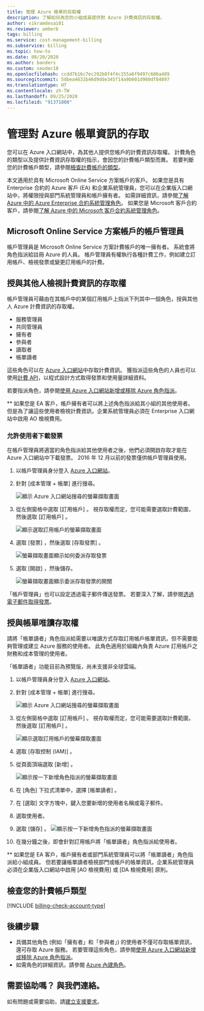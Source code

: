 ```yaml
---
title: 管理 Azure 帳單的存取權
description: 了解如何為您的小組成員提供對 Azure 計費資訊的存取權。
author: vikramdesai01
ms.reviewer: amberb
tags: billing
ms.service: cost-management-billing
ms.subservice: billing
ms.topic: how-to
ms.date: 08/20/2020
ms.author: banders
ms.custom: seodec18
ms.openlocfilehash: ccdd7b16c7ec292b8f4f4c155a6f9497c606a489
ms.sourcegitcommit: 5dbea4631b46d9dde345f14a9b601d980df84897
ms.translationtype: HT
ms.contentlocale: zh-TW
ms.lasthandoff: 09/25/2020
ms.locfileid: "91371808"
---
```

# <a name="manage-access-to-billing-information-for-azure"></a>管理對 Azure 帳單資訊的存取

您可以在 Azure 入口網站中，為其他人提供您帳戶的計費資訊存取權。 計費角色的類型以及提供計費資訊存取權的指示，會因您的計費帳戶類型而異。 若要判斷您的計費帳戶類型，請參閱[檢查計費帳戶的類型](#check-the-type-of-your-billing-account)。

本文適用於具有 Microsoft Online Service 方案帳戶的客戶。 如果您是具有 Enterprise 合約的 Azure 客戶 (EA) 和企業系統管理員，您可以在企業版入口網站中，將權限授與部門系統管理員和帳戶擁有者。 如需詳細資訊，請參閱[了解 Azure 中的 Azure Enterprise 合約系統管理角色](understand-ea-roles.md)。 如果您是 Microsoft 客戶合約客戶，請參閱[了解 Azure 中的 Microsoft 客戶合約系統管理角色](understand-mca-roles.md)。

## <a name="account-administrators-for-microsoft-online-service-program-accounts"></a>Microsoft Online Service 方案帳戶的帳戶管理員

帳戶管理員是 Microsoft Online Service 方案計費帳戶的唯一擁有者。 系統會將角色指派給註冊 Azure 的人員。 帳戶管理員有權執行各種計費工作，例如建立訂用帳戶、檢視發票或變更訂用帳戶的計費。

## <a name="give-others-access-to-view-billing-information"></a>授與其他人檢視計費資訊的存取權

帳戶管理員可藉由在其帳戶中的某個訂用帳戶上指派下列其中一個角色，授與其他人 Azure 計費資訊的存取權。

- 服務管理員
- 共同管理員
- 擁有者
- 參與者
- 讀取者
- 帳單讀者

這些角色可以在 [Azure 入口網站](https://portal.azure.com/)中存取計費資訊。 獲指派這些角色的人員也可以使用[計費 API](usage-rate-card-overview.md)，以程式設計方式取得發票和使用量詳細資料。

若要指派角色，請參閱[使用 Azure 入口網站新增或移除 Azure 角色指派](../../role-based-access-control/role-assignments-portal.md)。

** 如果您是 EA 客戶，帳戶擁有者可以將上述角色指派給其小組的其他使用者。 但是為了讓這些使用者檢視計費資訊，企業系統管理員必須在 Enterprise 入口網站中啟用 AO 檢視費用。


### <a name="allow-users-to-download-invoices"></a><a name="opt-in"></a> 允許使用者下載發票

在帳戶管理員將適當的角色指派給其他使用者之後，他們必須開啟存取才能在 Azure 入口網站中下載發票。 2016 年 12 月以前的發票僅供帳戶管理員使用。

1. 以帳戶管理員身分登入 [Azure 入口網站](https://portal.azure.com/)。

1. 針對 [成本管理 + 帳單]  進行搜尋。

    ![顯示 Azure 入口網站搜尋的螢幕擷取畫面](./media/manage-billing-access/billing-search-cost-management-billing.png)

1. 從左側窗格中選取 [訂用帳戶]  。 視存取權而定，您可能需要選取計費範圍，然後選取 [訂用帳戶]  。

    ![顯示選取訂用帳戶的螢幕擷取畫面](./media/manage-billing-access/billing-select-subscriptions.png)

1. 選取 [發票]  ，然後選取 [存取發票]  。

    ![螢幕擷取畫面顯示如何委派存取發票](./media/manage-billing-access/aa-optin01.png)

1. 選取 [開啟]  ，然後儲存。

    ![螢幕擷取畫面顯示委派存取發票的開關](./media/manage-billing-access/aa-optinallow01.png)

「帳戶管理員」也可以設定透過電子郵件傳送發票。 若要深入了解，請參閱[透過電子郵件取得發票](download-azure-invoice-daily-usage-date.md)。

## <a name="give-read-only-access-to-billing"></a>授與帳單唯讀存取權

請將「帳單讀者」角色指派給需要以唯讀方式存取訂用帳戶帳單資訊，但不需要能夠管理或建立 Azure 服務的使用者。 此角色適用於組織內負責 Azure 訂用帳戶之財務和成本管理的使用者。

「帳單讀者」功能目前為預覽版，尚未支援非全球雲端。

1. 以帳戶管理員身分登入 [Azure 入口網站](https://portal.azure.com/)。

1. 針對 [成本管理 + 帳單]  進行搜尋。

    ![顯示 Azure 入口網站搜尋的螢幕擷取畫面](./media/manage-billing-access/billing-search-cost-management-billing.png)

1. 從左側窗格中選取 [訂用帳戶]  。 視存取權而定，您可能需要選取計費範圍，然後選取 [訂用帳戶]  。

    ![顯示選取訂用帳戶的螢幕擷取畫面](./media/manage-billing-access/billing-select-subscriptions.png)

1. 選取 [存取控制 (IAM)]  。
1. 從頁面頂端選取 [新增]  。

    ![顯示按一下新增角色指派的螢幕擷取畫面](./media/manage-billing-access/billing-click-add-role-assignment.png)

1. 在 [角色]  下拉式清單中，選擇 [帳單讀者]  。
1. 在 [選取]  文字方塊中，鍵入您要新增的使用者名稱或電子郵件。
1. 選取使用者。
1. 選取 [儲存]  。
    ![顯示按一下新增角色指派的螢幕擷取畫面](./media/manage-billing-access/billing-save-role-assignment.png)

1. 在幾分鐘之後，即會針對訂用帳戶將「帳單讀者」角色指派給使用者。

** 如果您是 EA 客戶，帳戶擁有者或部門系統管理員可以將「帳單讀者」角色指派給小組成員。 但若要讓帳單讀者檢視部門或帳戶的帳單資訊，企業系統管理員必須在企業版入口網站中啟用 [AO 檢視費用]  或 [DA 檢視費用]  原則。

## <a name="check-the-type-of-your-billing-account"></a>檢查您的計費帳戶類型
[!INCLUDE [billing-check-account-type](../../../includes/billing-check-account-type.md)]

## <a name="next-steps"></a>後續步驟

- 具備其他角色 (例如「擁有者」和「參與者」) 的使用者不僅可存取帳單資訊，還可存取 Azure 服務。 若要管理這些角色，請參閱[使用 Azure 入口網站新增或移除 Azure 角色指派](../../role-based-access-control/role-assignments-portal.md)。
- 如需角色的詳細資訊，請參閱 [Azure 內建角色](../../role-based-access-control/built-in-roles.md)。

## <a name="need-help-contact-us"></a>需要協助嗎？ 與我們連絡。

如有問題或需要協助，請[建立支援要求](https://go.microsoft.com/fwlink/?linkid=2083458)。
